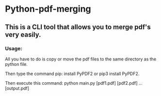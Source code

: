 ﻿# Python-pdf-merging
 
 ## This is a CLI tool that allows you to merge pdf's very easily. 
 
 ### Usage:
 All you have to do is copy or move the pdf files to the same directory as the python file.
 
 Then type the command pip: install PyPDF2 or pip3 install PyPDF2.
 
 Then execute this command: python main.py [pdf1.pdf] [pdf2.pdf] ... [output.pdf]

